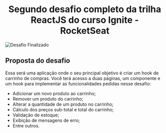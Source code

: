 <h1 align="center"> Segundo desafio completo da trilha ReactJS do curso Ignite - RocketSeat </h1>

![Desafio Finalizado](https://img.shields.io/badge/Status-Finalizado%20-brightgreen)

<h2>Proposta do desafio</h2>

Essa será uma aplicação onde o seu principal objetivo é criar um hook de carrinho de compras. Você terá acesso a duas páginas, um componente e um hook para implementar as funcionalidades pedidas nesse desafio:

- Adicionar um novo produto ao carrinho;
- Remover um produto do carrinho;
- Alterar a quantidade de um produto no carrinho;
- Cálculo dos preços sub-total e total do carrinho;
- Validação de estoque;
- Exibição de mensagens de erro;
- Entre outros.

